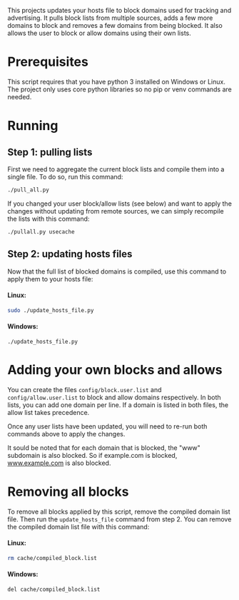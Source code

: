 This projects updates your hosts file to block domains used for tracking and advertising. It pulls block lists from multiple sources, adds a few more domains to block and removes a few domains from being blocked. It also allows the user to block or allow domains using their own lists.

# Prerequisites

This script requires that you have python 3 installed on Windows or Linux. The project only uses core python libraries so no pip or venv commands are needed.

# Running

## Step 1: pulling lists

First we need to aggregate the current block lists and compile them into a single file. To do so, run this command:

```bash
./pull_all.py
```

If you changed your user block/allow lists (see below) and want to apply the changes without updating from remote sources, we can simply recompile the lists with this command:

```bash
./pullall.py usecache
```

## Step 2: updating hosts files

Now that the full list of blocked domains is compiled, use this command to apply them to your hosts file:

#### Linux:
```bash
sudo ./update_hosts_file.py
```

#### Windows:
```shell
./update_hosts_file.py
```

# Adding your own blocks and allows

You can create the files `config/block.user.list` and `config/allow.user.list` to block and allow domains respectively. In both lists, you can add one domain per line. If a domain is listed in both files, the allow list takes precedence.

Once any user lists have been updated, you will need to re-run both commands above to apply the changes.

It sould be noted that for each domain that is blocked, the "www" subdomain is also blocked. So if example.com is blocked, www.example.com is also blocked.

# Removing all blocks

To remove all blocks applied by this script, remove the compiled domain list file. Then run the `update_hosts_file` command from step 2. You can remove the compiled domain list file with this command:

#### Linux:
```bash
rm cache/compiled_block.list
```

#### Windows:
```shell
del cache/compiled_block.list
```